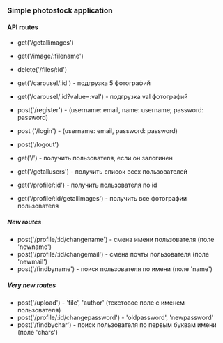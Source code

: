 ### Simple photostock application

#### API routes
- get('/getallimages')
- get('/image/:filename')
- delete('/files/:id')

- get('/carousel/:id') - подгрузка 5 фотографий
- get('/carousel/:id?value=:val') - подгрузка val фотографий

- post('/register') - (username: email, name: username; password: password)
- post ('/login') - (username: email, password: password)
- post('/logout')

- get('/') - получить пользователя, если он залогинен

- get('/getallusers') - получить список всех пользователей
- get('/profile/:id') - получить пользователя по id
- get('/profile/:id/getallimages') - получить все фотографии пользователя

##### New routes
- post('/profile/:id/changename') - смена имени пользователя (поле 'newname')
- post('/profile/:id/changemail') - смена почты пользователя (поле 'newmail')
- post('/findbyname') - поиск пользователя по имени (поле 'name')

##### Very new routes
- post('/upload') - 'file', 'author' (текстовое поле с именем пользователя)
- post('/profile/:id/changepassword') - 'oldpassword', 'newpassword'
- post('/findbychar') - поиск пользователя по первым буквам имени (поле 'chars')